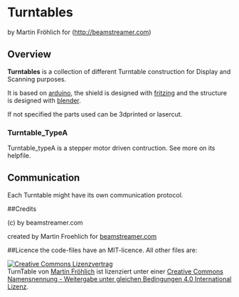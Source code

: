 # Turntables

by Martin Fröhlich for (http://beamstreamer.com)

## Overview

**Turntables** is a collection of different Turntable construction for Display and Scanning purposes.

It is based on [arduino](http://arduino.cc), the shield is designed with [fritzing](http://http://fritzing.org) and the structure is designed with [blender](http:/blender.org).

If not specified the parts used can be 3dprinted or lasercut.

### Turntable_TypeA

Turntable_typeA is a stepper motor driven contruction. See more on its helpfile.

## Communication

Each Turntable might have its own communication protocol.

##Credits

(c) by beamstreamer.com

created by Martin Froehlich for [beamstreamer.com](http://beamstreamer.com)


##Licence
the code-files have an MIT-licence. All other files are:

<a rel="license" href="http://creativecommons.org/licenses/by-sa/4.0/"><img alt="Creative Commons Lizenzvertrag" style="border-width:0" src="http://i.creativecommons.org/l/by-sa/4.0/88x31.png" /></a><br /><span xmlns:dct="http://purl.org/dc/terms/" property="dct:title">TurnTable</span> von <a xmlns:cc="http://creativecommons.org/ns#" href="http://turntable.beamstreamer.com" property="cc:attributionName" rel="cc:attributionURL">Martin Fröhlich</a> ist lizenziert unter einer <a rel="license" href="http://creativecommons.org/licenses/by-sa/4.0/">Creative Commons Namensnennung - Weitergabe unter gleichen Bedingungen 4.0 International Lizenz</a>. 